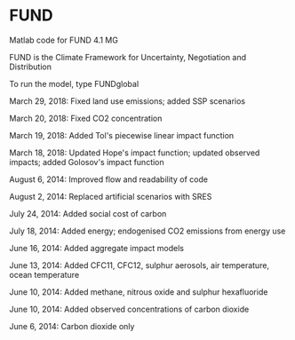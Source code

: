 FUND
====

Matlab code for FUND 4.1 MG

FUND is the Climate Framework for Uncertainty, Negotiation and Distribution

To run the model, type FUNDglobal

March 29, 2018: Fixed land use emissions; added SSP scenarios

March 20, 2018: Fixed CO2 concentration

March 19, 2018: Added Tol's piecewise linear impact function

March 18, 2018: Updated Hope's impact function; updated observed impacts; added Golosov's impact function

August 6, 2014: Improved flow and readability of code

August 2, 2014: Replaced artificial scenarios with SRES

July 24, 2014: Added social cost of carbon

July 18, 2014: Added energy; endogenised CO2 emissions from energy use

June 16, 2014: Added aggregate impact models

June 13, 2014: Added CFC11, CFC12, sulphur aerosols, air temperature, ocean temperature

June 10, 2014: Added methane, nitrous oxide and sulphur hexafluoride

June 10, 2014: Added observed concentrations of carbon dioxide

June 6, 2014: Carbon dioxide only
